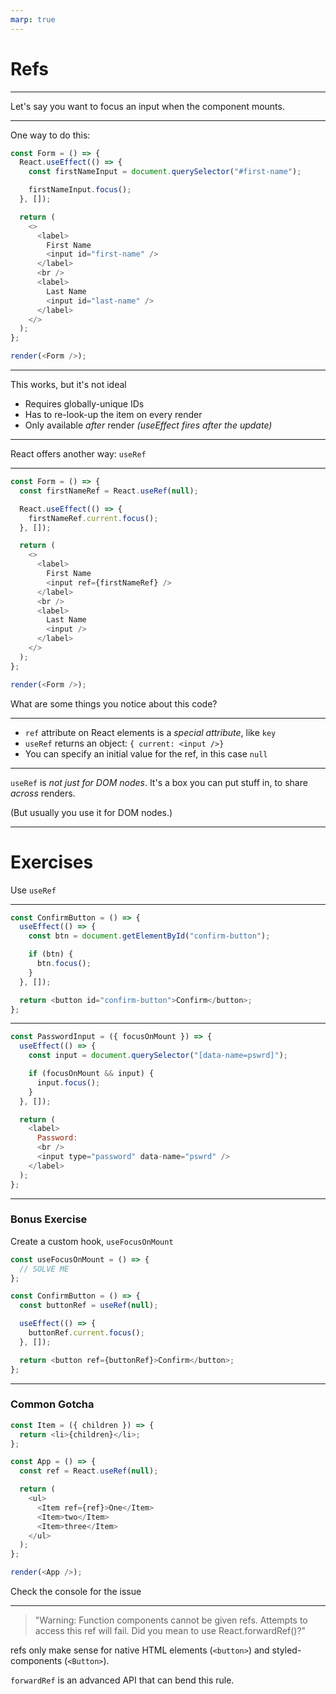 ```yaml
---
marp: true
---
```


# Refs

---

Let's say you want to focus an input when the component mounts.

---

One way to do this:

```js live=true
const Form = () => {
  React.useEffect(() => {
    const firstNameInput = document.querySelector("#first-name");

    firstNameInput.focus();
  }, []);

  return (
    <>
      <label>
        First Name
        <input id="first-name" />
      </label>
      <br />
      <label>
        Last Name
        <input id="last-name" />
      </label>
    </>
  );
};

render(<Form />);
```

---

This works, but it's not ideal

- Requires globally-unique IDs
- Has to re-look-up the item on every render
- Only available _after_ render _(useEffect fires after the update)_

---

React offers another way: `useRef`

---

```js live=true
const Form = () => {
  const firstNameRef = React.useRef(null);

  React.useEffect(() => {
    firstNameRef.current.focus();
  }, []);

  return (
    <>
      <label>
        First Name
        <input ref={firstNameRef} />
      </label>
      <br />
      <label>
        Last Name
        <input />
      </label>
    </>
  );
};

render(<Form />);
```

What are some things you notice about this code?

---

- `ref` attribute on React elements is a _special attribute_, like `key`
- `useRef` returns an object: `{ current: <input />}`
- You can specify an initial value for the ref, in this case `null`

---

`useRef` is _not just for DOM nodes_. It's a box you can put stuff in, to share _across_ renders.

(But usually you use it for DOM nodes.)

---

# Exercises

Use `useRef`

---

```js
const ConfirmButton = () => {
  useEffect(() => {
    const btn = document.getElementById("confirm-button");

    if (btn) {
      btn.focus();
    }
  }, []);

  return <button id="confirm-button">Confirm</button>;
};
```

---

<Timer initialTime={2} />

```js
const PasswordInput = ({ focusOnMount }) => {
  useEffect(() => {
    const input = document.querySelector("[data-name=pswrd]");

    if (focusOnMount && input) {
      input.focus();
    }
  }, []);

  return (
    <label>
      Password:
      <br />
      <input type="password" data-name="pswrd" />
    </label>
  );
};
```

---

### Bonus Exercise

Create a custom hook, `useFocusOnMount`

```js
const useFocusOnMount = () => {
  // SOLVE ME
};

const ConfirmButton = () => {
  const buttonRef = useRef(null);

  useEffect(() => {
    buttonRef.current.focus();
  }, []);

  return <button ref={buttonRef}>Confirm</button>;
};
```

---

### Common Gotcha

```js live=true
const Item = ({ children }) => {
  return <li>{children}</li>;
};

const App = () => {
  const ref = React.useRef(null);

  return (
    <ul>
      <Item ref={ref}>One</Item>
      <Item>two</Item>
      <Item>three</Item>
    </ul>
  );
};

render(<App />);
```

Check the console for the issue

---

> "Warning: Function components cannot be given refs. Attempts to access this ref will fail. Did you mean to use React.forwardRef()?"

refs only make sense for native HTML elements (`<button>`) and styled-components (`<Button>`).

`forwardRef` is an advanced API that can bend this rule.

